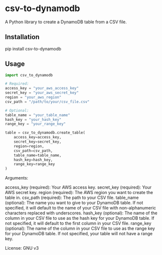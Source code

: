 # csv-to-dynamodb

A Python library to create a DynamoDB table from a CSV file.

## Installation

pip install csv-to-dynamodb


## Usage

```python
import csv_to_dynamodb

# Required:
access_key = "your_aws_access_key"
secret_key = "your_aws_secret_key"
region = "your_aws_region"
csv_path = "/path/to/your/csv_file.csv"

# Optional:
table_name = "your_table_name"
hash_key = "your_hash_key"
range_key = "your_range_key"

table = csv_to_dynamodb.create_table(
    access_key=access_key,
    secret_key=secret_key,
    region=region,
    csv_path=csv_path,
    table_name=table_name,
    hash_key=hash_key,
    range_key=range_key
)
```

Arguments:

access_key (required): Your AWS access key.
secret_key (required): Your AWS secret key.
region (required): The AWS region you want to create the table in.
csv_path (required): The path to your CSV file.
table_name (optional): The name you want to give to your DynamoDB table. If not specified, it will default to the name of your CSV file with non-alphanumeric characters replaced with underscores.
hash_key (optional): The name of the column in your CSV file to use as the hash key for your DynamoDB table. If not specified, it will default to the first column in your CSV file.
range_key (optional): The name of the column in your CSV file to use as the range key for your DynamoDB table. If not specified, your table will not have a range key.

License: GNU v3

